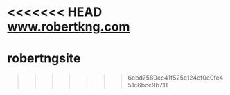 <<<<<<< HEAD
www.robertkng.com
=======
# robertngsite
>>>>>>> 6ebd7580ce41f525c124ef0e0fc451c6bcc9b711
